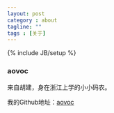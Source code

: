 ```yaml
---
layout: post
category : about
tagline: ""
tags : [关于]
---
```

{% include JB/setup %}

### aovoc

来自胡建，身在浙江上学的小小码农。


我的Github地址：[aovoc](https://github.com/aovoc/)


